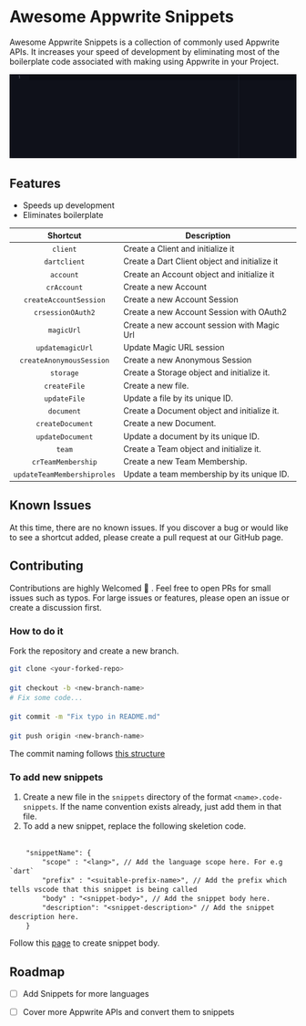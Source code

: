 # Awesome Appwrite Snippets

Awesome Appwrite Snippets is a collection of commonly used Appwrite APIs. It increases your speed of development by eliminating most of the boilerplate code associated with making using Appwrite in your Project.

![example](.github/images/appwrite.gif)

## Features

- Speeds up development
- Eliminates boilerplate

|          Shortcut           | Description                                   |
| :-------------------------: | --------------------------------------------- |
|          `client`           | Create a Client and initialize it             |
|        `dartclient`         | Create a Dart Client object and initialize it |
|          `account`          | Create an Account object and initialize it    |
|         `crAccount`         | Create a new Account                          |
|   `createAccountSession`    | Create a new Account Session                  |
|      `crsessionOAuth2`      | Create a new Account Session with OAuth2      |
|         `magicUrl`          | Create a new account session with Magic Url   |
|      `updatemagicUrl`       | Update Magic URL session                      |
|  `createAnonymousSession`   | Create a new Anonymous Session                |
|          `storage`          | Create a Storage object and initialize it.    |
|        `createFile`         | Create a new file.                            |
|        `updateFile`         | Update a file by its unique ID.               |
|         `document`          | Create a Document object and initialize it.   |
|      `createDocument`       | Create a new Document.                        |
|      `updateDocument`       | Update a document by its unique ID.           |
|           `team`            | Create a Team object and initialize it.       |
|     `crTeamMembership`      | Create a new Team Membership.                 |
| `updateTeamMembershiproles` | Update a team membership by its unique ID.    |

## Known Issues

At this time, there are no known issues. If you discover a bug or would like to see a shortcut added, please create a pull request at our GitHub page.

## Contributing

Contributions are highly Welcomed 💙 . Feel free to open PRs for small issues such as typos. For large issues or features, please open an issue or create a discussion first.

### How to do it

Fork the repository and create a new branch.

```bash
git clone <your-forked-repo>

git checkout -b <new-branch-name>
# Fix some code...

git commit -m "Fix typo in README.md"

git push origin <new-branch-name>

```

The commit naming follows [this structure](https://cbea.ms/git-commit/)

### To add new snippets

1. Create a new file in the `snippets` directory of the format `<name>.code-snippets`. If the name convention exists already, just add them in that file.
2. To add a new snippet, replace the following skeletion code.

```jsonc

    "snippetName": {
        "scope" : "<lang>", // Add the language scope here. For e.g `dart`
        "prefix" : "<suitable-prefix-name>", // Add the prefix which tells vscode that this snippet is being called
        "body" : "<snippet-body>", // Add the snippet body here.
        "description": "<snippet-description>" // Add the snippet description here.
    }
```

Follow this [page](https://code.visualstudio.com/docs/editor/userdefinedsnippets#_create-your-own-snippets) to create snippet body.

## Roadmap

- [ ] Add Snippets for more languages

- [ ] Cover more Appwrite APIs and convert them to snippets
